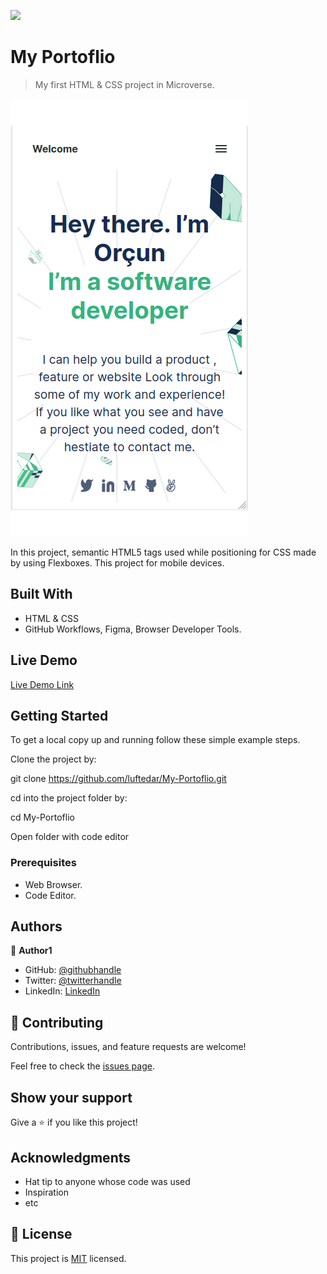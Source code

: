 ![](https://img.shields.io/badge/Microverse-blueviolet)

# My Portoflio

> My first HTML & CSS project in Microverse.

![screenshot](./app_screenshot.png)

In this project, semantic HTML5 tags used while positioning for CSS made by using Flexboxes. This project for mobile devices.

## Built With

- HTML & CSS
- GitHub Workflows, Figma, Browser Developer Tools.

## Live Demo

[Live Demo Link](https://livedemo.com)


## Getting Started

To get a local copy up and running follow these simple example steps.

Clone the project by:

git clone https://github.com/luftedar/My-Portoflio.git

cd into the project folder by:

cd My-Portoflio

Open folder with code editor


### Prerequisites

- Web Browser.
- Code Editor.

## Authors

👤 **Author1**

- GitHub: [@githubhandle](https://github.com/luftedar)
- Twitter: [@twitterhandle](https://twitter.com/OrcunUgur2)
- LinkedIn: [LinkedIn](https://www.linkedin.com/in/or%C3%A7un-u%C4%9Fur-089148181/)


## 🤝 Contributing

Contributions, issues, and feature requests are welcome!

Feel free to check the [issues page](../../issues/).

## Show your support

Give a ⭐️ if you like this project!

## Acknowledgments

- Hat tip to anyone whose code was used
- Inspiration
- etc

## 📝 License

This project is [MIT](./MIT.md) licensed.
